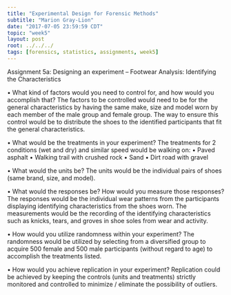 ```yaml
---
title: "Experimental Design for Forensic Methods"
subtitle: "Marion Gray-Lion"
date: "2017-07-05 23:59:59 CDT"
topic: "week5"
layout: post
root: ../../../
tags: [forensics, statistics, assignments, week5]
---
```

 
  Assignment 5a: Designing an experiment – Footwear Analysis: Identifying the Characteristics 

•	What kind of factors would you need to control for, and how would you accomplish that?
The factors to be controlled would need to be for the general characteristics by having the same make, size and model worn by each member of the male group and female group. The way to ensure this control would be to distribute the shoes to the identified participants that fit the general characteristics.

•	What would be the treatments in your experiment?
The treatments for 2 conditions (wet and dry) and similar speed would be walking on:
•	Paved asphalt
•	Walking trail with crushed rock
•	Sand
•	Dirt road with gravel

•	What would the units be?
The units would be the individual pairs of shoes (same brand, size, and model).

•	What would the responses be? How would you measure those responses?
The responses would be the individual wear patterns from the participants displaying
identifying characteristics from the shoes worn. The measurements would be the recording of the identifying characteristics such as knicks, tears, and groves in shoe soles from wear and activity. 
 
•	How would you utilize randomness within your experiment?
The randomness would be utilized by selecting from a diversified group to acquire 500 female and 500 male participants (without regard to age) to accomplish the treatments listed.

•	How would you achieve replication in your experiment?
Replication could be achieved by keeping the controls (units and treatments) strictly monitored and controlled to minimize / eliminate the possibility of outliers. 


